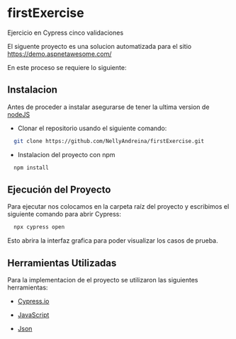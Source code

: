 # firstExercise
Ejercicio en Cypress cinco validaciones

El siguente proyecto es una solucion automatizada para el sitio https://demo.aspnetawesome.com/

En este proceso se requiere lo siguiente: 


## Instalacion

Antes de proceder a instalar asegurarse de tener la ultima version de [nodeJS](https://nodejs.org/en/download/package-manager/current)

* Clonar el repositorio usando el siguiente comando: 

```bash
  git clone https://github.com/NellyAndreina/firstExercise.git
```

* Instalacion del proyecto con npm

```bash
  npm install
```

## Ejecución del Proyecto 

Para ejecutar nos colocamos en la carpeta raíz del proyecto y escribimos el siguiente comando para abrir Cypress:

```bash
  npx cypress open
```
Esto abrira la interfaz grafica para poder visualizar los casos de prueba.
    
## Herramientas Utilizadas

Para la implementacion de el proyecto se utilizaron las siguientes herramientas:

* [Cypress.io](https://docs.cypress.io/guides/getting-started/installing-cypress)

* [JavaScript](https://developer.mozilla.org/es/docs/Web/JavaScript)

* [Json](https://developer.mozilla.org/es/docs/Web/JavaScript/Reference/Global_Objects/JSON)






